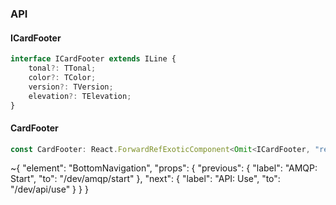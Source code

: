 

### API

#### ICardFooter

```ts
interface ICardFooter extends ILine {
    tonal?: TTonal;
    color?: TColor;
    version?: TVersion;
    elevation?: TElevation;
}
```

#### CardFooter

```ts
const CardFooter: React.ForwardRefExoticComponent<Omit<ICardFooter, "ref"> & React.RefAttributes<unknown>>;
```


~{
  "element": "BottomNavigation",
  "props": {
    "previous": {
      "label": "AMQP: Start",
      "to": "/dev/amqp/start"
    },
    "next": {
      "label": "API: Use",
      "to": "/dev/api/use"
    }
  }
}
